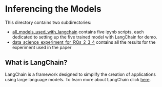 # Inferencing the Models 

This directory contains two subdirectories:
- [all_models_used_with_langchain](https://github.com/REELICIT/reqbrain_rep_package/tree/94904b061acb24706c26e93a088ee48dc49ff80d/inferencing_all_trained_models/all_models_used_with_langchain) contains five ipynb scripts, each dedicated to setting up the five trained model with LangChain for demo.
- [data_science_experiment_for_RQs_2_3_4](https://github.com/REELICIT/reqbrain_rep_package/tree/94904b061acb24706c26e93a088ee48dc49ff80d/inferencing_all_trained_models/data_science_experiment_for_RQs_2_3_4) contains all the results  for the experiment used in the paper


## What is LangChain?
LangChain is a framework designed to simplify the creation of applications using large language models. To learn more about LangChain click [here](https://python.langchain.com/docs/get_started/introduction).
